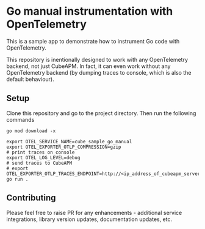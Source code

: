 # Go manual instrumentation with OpenTelemetry

This is a sample app to demonstrate how to instrument Go code with OpenTelemetry.

This repository is inentionally designed to work with any OpenTelemetry backend, not just CubeAPM. In fact, it can even work without any OpenTelemetry backend (by dumping traces to console, which is also the default behaviour).

## Setup

Clone this repository and go to the project directory. Then run the following commands

```
go mod download -x

export OTEL_SERVICE_NAME=cube_sample_go_manual
export OTEL_EXPORTER_OTLP_COMPRESSION=gzip
# print traces on console
export OTEL_LOG_LEVEL=debug
# send traces to CubeAPM
# export OTEL_EXPORTER_OTLP_TRACES_ENDPOINT=http://<ip_address_of_cubeapm_server>:4318/v1/traces
go run .
```

## Contributing

Please feel free to raise PR for any enhancements - additional service integrations, library version updates, documentation updates, etc.
